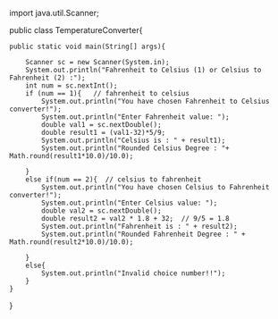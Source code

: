 import java.util.Scanner;

public class TemperatureConverter{
    
    public static void main(String[] args){
        
        Scanner sc = new Scanner(System.in);
        System.out.println("Fahrenheit to Celsius (1) or Celsius to Fahrenheit (2) :");
        int num = sc.nextInt();
        if (num == 1){   // fahrenheit to celsius
            System.out.println("You have chosen Fahrenheit to Celsius converter!");
            System.out.println("Enter Fahrenheit value: ");
            double val1 = sc.nextDouble();
            double result1 = (val1-32)*5/9;
            System.out.println("Celsius is : " + result1);
            System.out.println("Rounded Celsius Degree : "+ Math.round(result1*10.0)/10.0);
            
        }
        else if(num == 2){  // celsius to fahrenheit
            System.out.println("You have chosen Celsius to Fahrenheit converter!");
            System.out.println("Enter Celsius value: ");
            double val2 = sc.nextDouble();
            double result2 = val2 * 1.8 + 32;  // 9/5 = 1.8
            System.out.println("Fahrenheit is : " + result2);
            System.out.println("Rounded Fahrenheit Degree : " + Math.round(result2*10.0)/10.0);
            
        }
        else{
            System.out.println("Invalid choice number!!");
        }
    }
}
